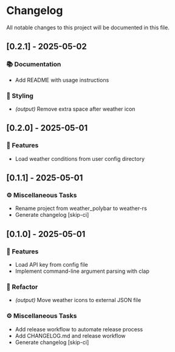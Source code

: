 # Changelog

All notable changes to this project will be documented in this file.

## [0.2.1] - 2025-05-02

### 📚 Documentation

- Add README with usage instructions

### 🎨 Styling

- *(output)* Remove extra space after weather icon

## [0.2.0] - 2025-05-01

### 🚀 Features

- Load weather conditions from user config directory

## [0.1.1] - 2025-05-01

### ⚙️ Miscellaneous Tasks

- Rename project from weather_polybar to weather-rs
- Generate changelog [skip-ci]

## [0.1.0] - 2025-05-01

### 🚀 Features

- Load API key from config file
- Implement command-line argument parsing with clap

### 🚜 Refactor

- *(output)* Move weather icons to external JSON file

### ⚙️ Miscellaneous Tasks

- Add release workflow to automate release process
- Add CHANGELOG.md and release workflow
- Generate changelog [skip-ci]

<!-- generated by git-cliff -->
